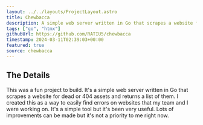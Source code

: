 ```yaml
---
layout: ../../layouts/ProjectLayout.astro
title: Chewbacca
description: A simple web server written in Go that scrapes a website for dead or 404 assets and returns a list of them.
tags: ["go", "htmx"]
githubUrl: https://github.com/RATIU5/chewbacca
timestamp: 2024-03-11T02:39:03+00:00
featured: true
source: chewbacca
---
```


## The Details

This was a fun project to build. It's a simple web server written in Go that scrapes a website for dead or 404 assets and returns a list of them. I created this as a way to easily find errors on websites that my team and I were working on. It's a simple tool but it's been very useful. Lots of improvements can be made but it's not a priority to me right now.
